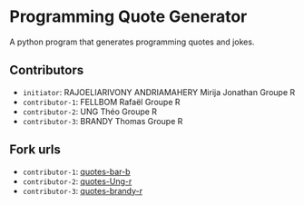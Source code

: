 # Programming Quote Generator

A python program that generates programming quotes and jokes.

## Contributors
- `initiator`: RAJOELIARIVONY ANDRIAMAHERY Mirija Jonathan Groupe R
- `contributor-1`: FELLBOM Rafaël Groupe R
- `contributor-2`: UNG Théo Groupe R
- `contributor-3`: BRANDY Thomas Groupe R

## Fork urls
- `contributor-1`: [quotes-bar-b](url-1)
- `contributor-2`: [quotes-Ung-r](https://github.com/TheoUng/quotes-Ung-r)
- `contributor-3`: [quotes-brandy-r](https://github.com/L7KS/quotes-brandy-r.git)

